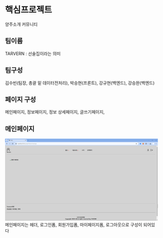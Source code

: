 # 핵심프로젝트
양주소개 커뮤니티

## 팀이름
TARVERN : 선술집이라는 의미

## 팀구성
김수빈(팀장, 총괄 밑 데이터전처리), 박승현(프론트), 강규현(백엔드), 강승완(백엔드)

## 페이지 구성
메인페이지, 정보페이지, 정보 상세페이지, 글쓰기페이지, 

## 메인페이지
![메인페이지](https://github.com/2024-SMHRD-KDT-BigData-20/TAVERN/blob/master/main.png)
메인페이지는 헤더, 로그인폼, 회원가입폼, 마이페이지폼, 로그아웃으로 구성이 되어있다
